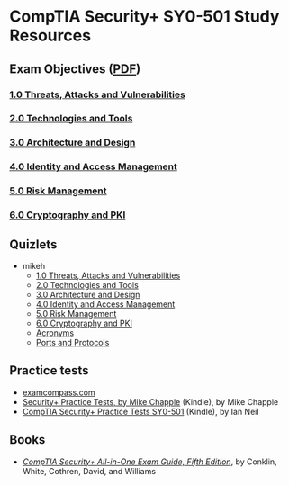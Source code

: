 # CompTIA Security+ SY0-501 Study Resources

## Exam Objectives ([PDF](https://www.comptia.jp/pdf/Security%2B%20SY0-501%20Exam%20Objectives.pdf))

### [1.0 Threats, Attacks and Vulnerabilities](1.md)

### [2.0 Technologies and Tools](2.md)

### [3.0 Architecture and Design](3.md)

### [4.0 Identity and Access Management](4.md)

### [5.0 Risk Management](5.md)

### [6.0 Cryptography and PKI](6.md)

## Quizlets

- mikeh
  - [1.0 Threats, Attacks and Vulnerabilities](https://quizlet.com/276949579/comptia-security-sy0-501-threats-attacks-and-vulnerabilities-flash-cards/)
  - [2.0 Technologies and Tools](https://quizlet.com/277796572/comptia-security-sy0-501-technologies-and-tools-flash-cards/)
  - [3.0 Architecture and Design](https://quizlet.com/279488695/comptia-security-sy0-501-architecture-and-design-flash-cards/)
  - [4.0 Identity and Access Management](https://quizlet.com/280256173/comptia-security-sy0-501-identity-and-access-management-flash-cards/)
  - [5.0 Risk Management](https://quizlet.com/281131119/comptia-security-sy0-501-risk-management-flash-cards/)
  - [6.0 Cryptography and PKI](https://quizlet.com/281819130/comptia-security-sy0-501-cryptography-and-pki-flash-cards/)
  - [Acronyms](https://quizlet.com/282666495/comptia-security-sy0-501-acronyms-flash-cards/)
  - [Ports and Protocols](https://quizlet.com/295219086/comptia-security-sy0-501-ports-and-protocols-flash-cards/)

## Practice tests

- [examcompass.com](https://www.examcompass.com/comptia/security-plus-certification/free-security-plus-practice-tests)
- [Security+ Practice Tests, by Mike Chapple](https://www.amazon.com/Security-Practice-Tests-Prepare-CertMike-ebook/dp/B07N6PD4ML/) (Kindle), by Mike Chapple
- [CompTIA Security+ Practice Tests SY0-501](https://www.amazon.com/CompTIA-Security-Practice-Tests-SY0-501-ebook/dp/B082SZRX4R/) (Kindle), by Ian Neil

## Books

- [_CompTIA Security+ All-in-One Exam Guide, Fifth Edition_](https://www.amazon.com/CompTIA-Security-Guide-Fifth-SY0-501-ebook-dp-B07893H98L/dp/B07893H98L/ref=mt_other?_encoding=UTF8&me=&qid=1594008009), by Conklin, White, Cothren, David, and Williams
